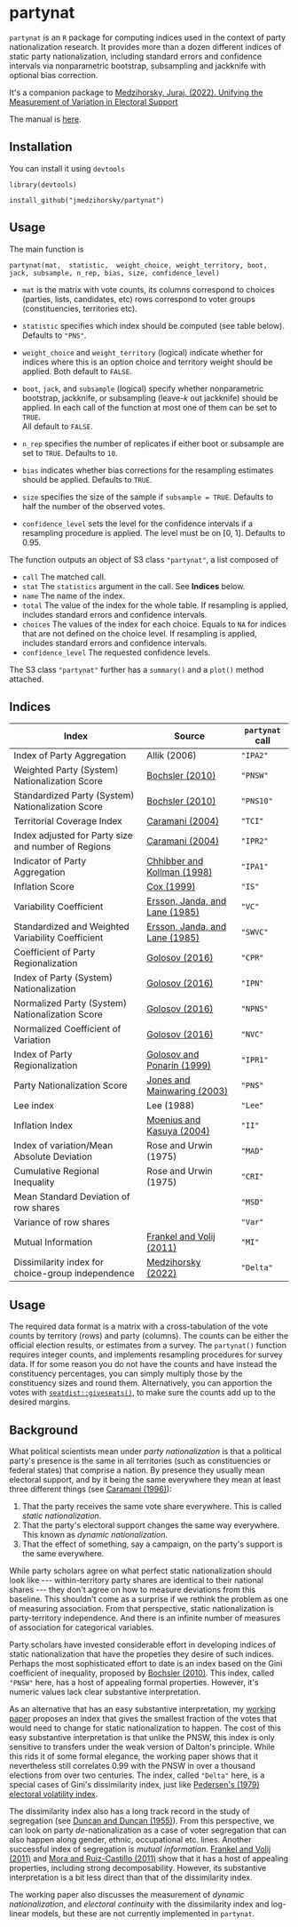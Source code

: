 # partynat

`partynat` is an `R` package for computing indices used in the context of party nationalization research.
It provides more than a dozen different indices of static party nationalization,
including standard errors and confidence intervals 
via nonparametric bootstrap, subsampling and jackknife
with optional bias correction.


It's a companion package to
[Medzihorsky, Juraj. (2022). Unifying the Measurement of Variation in Electoral Support](https://github.com/jmedzihorsky/partynat/blob/master/PartyNat-WP.pdf)

The manual is [here](https://github.com/jmedzihorsky/partynat/blob/master/partynat-manual.pdf).

## Installation

You can install it using `devtools`

`library(devtools)`

`install_github("jmedzihorsky/partynat")`


##  Usage

The main function is 

`partynat(mat, 
          statistic, 
          weight_choice,
          weight_territory,
          boot,
          jack,
          subsample,
          n_rep,
          bias,
          size,
          confidence_level)`

- `mat` 
    is the matrix with vote counts, its 
    columns correspond to choices (parties, lists, candidates, etc)
    rows correspond to voter groups (constituencies, territories etc).

- `statistic`
    specifies which index should be computed (see table below).
    Defaults to `"PNS"`.

- `weight_choice` and `weight_territory` 
    (logical) indicate whether for indices where this is an option 
    choice and territory weight should be applied.
    Both default to `FALSE`.

- `boot`, `jack`, and `subsample` (logical)
    specify whether nonparametric bootstrap, jackknife, or subsampling
    (leave-*k* out jackknife) should be applied. 
    In each call of the function at most one of them can be set to `TRUE`.    
    All default to `FALSE`.

- `n_rep` 
    specifies the number of replicates if either boot or subsample are set to `TRUE`.
    Defaults to `10`.

- `bias` 
    indicates whether bias corrections for the resampling estimates should be applied.
    Defaults to `TRUE`.

- `size` 
    specifies the size of the sample if `subsample = TRUE`. 
    Defaults to half the number of the observed votes.

- `confidence_level`
    sets the level for the confidence intervals if a resampling procedure is applied.
    The level must be on [0, 1].
    Defaults to 0.95.


The function outputs an object of S3 class `"partynat"`, a list composed of

- `call` The matched call.
- `stat` The `statistics` argument in the call. See **Indices** below.
- `name` The name of the index.
- `total` The value of the index for the whole table.
    If resampling is applied, includes standard errors and confidence intervals.
- `choices` The values of the index for each choice.
    Equals to `NA` for indices that are not defined on the choice level.
    If resampling is applied, includes standard errors and confidence intervals.
- `confidence_level` The requested confidence levels.    

The S3 class `"partynat"` further has a `summary()` and a `plot()` method attached.


## Indices

|Index|Source|`partynat` call|
|-----|------|---------------|
|Index of Party Aggregation|Allik (2006)|`"IPA2"`|
|Weighted Party (System) Nationalization Score|[Bochsler (2010)](https://doi.org/10.1016/j.electstud.2009.06.003)|`"PNSW"`|
|Standardized Party (System) Nationalization Score|[Bochsler (2010)](https://doi.org/10.1016/j.electstud.2009.06.003)|`"PNS10"`|
|Territorial Coverage Index|[Caramani (2004)](http://hdl.handle.net/1814/22507)|`"TCI"`|
|Index adjusted for Party size and number of Regions|[Caramani (2004)](http://hdl.handle.net/1814/22507)|`"IPR2"`|
|Indicator of Party Aggregation|[Chhibber and Kollman (1998)](https://doi.org/10.2307/2585667)|`"IPA1"`|
|Inflation Score|[Cox (1999)](https://doi.org/10.1146/annurev.polisci.2.1.145)|`"IS"`|
|Variability Coefficient|[Ersson, Janda, and Lane (1985)](https://doi.org/10.1177%2F0010414085018002002)|`"VC"`|
|Standardized and Weighted Variability Coefficient|[Ersson, Janda, and Lane (1985)](https://doi.org/10.1177%2F0010414085018002002)|`"SWVC"`|
|Coefficient of Party Regionalization|[Golosov (2016)](https://doi.org/10.1177%2F1354068814549342)|`"CPR"`|
|Index of Party (System) Nationalization|[Golosov (2016)](https://doi.org/10.1177%2F1354068814549342)|`"IPN"`|
|Normalized Party (System) Nationalization Score|[Golosov (2016)](https://doi.org/10.1177%2F1354068814549342)|`"NPNS"`|
|Normalized Coefficient of Variation|[Golosov (2016)](https://doi.org/10.1177%2F1354068814549342)|`"NVC"`|
|Index of Party Regionalization|[Golosov and Ponarin (1999)](https://cadmus.eui.eu/bitstream/handle/1814/1630/1999_EUI%20WP_RSCAS_025.pdf?sequence=1)|`"IPR1"`|
|Party Nationalization Score|[Jones and Mainwaring (2003)](https://doi.org/10.1177%2F13540688030092002)|`"PNS"`|
|Lee index|Lee (1988)|`"Lee"`|
|Inflation Index|[Moenius and Kasuya (2004)](https://doi.org/10.1177%2F1354068804045387)|`"II"`|
|Index of variation/Mean Absolute Deviation|Rose and Urwin (1975)|`"MAD"`|
|Cumulative Regional Inequality|Rose and Urwin (1975)|`"CRI"`|
|Mean Standard Deviation of row shares| |`"MSD"`|
|Variance of row shares| |`"Var"`|
|Mutual Information|[Frankel and Volij (2011)](https://doi.org/10.1016/j.jet.2010.10.008)|`"MI"`|
|Dissimilarity index for choice-group independence|[Medzihorsky (2022)](https://github.com/jmedzihorsky/partynat/blob/master/PartyNat-WP.pdf)|`"Delta"`|


##  Usage

The required data format is a matrix with a cross-tabulation of the vote counts by
territory (rows) and party (columns). 
The counts can be either the official election results, or estimates from a survey.
The `partynat()` function requires integer counts,
and implements resampling procedures for survey data.
If for some reason you do not have the counts and have instead the constituency percentages,
you can simply multiply those by the constituency sizes and round them. 
Alternatively, you can apportion the votes with
[`seatdist::giveseats()`](https://github.com/jmedzihorsky/seatdist),
to make sure the counts add up to the desired margins.


##  Background

What political scientists mean under _party nationalization_ is that a political party's
presence is the same in all territories (such as constituencies or federal states)
that comprise a nation. By presence they usually mean electoral support,
and by it being the same everywhere they mean at least three different things 
(see [Caramani (1996)](https://doi.org/10.1080/01402389608425131)):
1. That the party receives the same vote share everywhere. This is called _static nationalization_.
2. That the party's electoral support changes the same way everywhere. This known as _dynamic nationalization_.
3. That the effect of something, say a campaign, on the party's support is the same everywhere.
<!--This package deals with the first.-->
<!--The starting point is a cross-tab that tabulates the votes by party (columns) and territory (rows).-->

While party scholars agree on what perfect static nationalization should look 
like --- within-territory party shares are identical to their national shares ---
they don't agree on how to measure deviations from this baseline.
This shouldn't come as a surprise if we rethink the problem as one of measuring association.
From that perspective, static nationalization is party-territory independence.
And there is an infinite number of measures of association for categorical variables.

Party scholars have invested considerable effort in developing indices of static nationalization
that have the propeties they desire of such indices.
Perhaps the most sophisticated effort to date is an index based on the Gini coefficient of inequality,
proposed by [Bochsler (2010)](https://doi.org/10.1016/j.electstud.2009.06.003).
This index, called `"PNSW"` here, has a host of appealing formal properties.
However, it's numeric values lack clear substantive interpretation.

As an alternative that has an easy substantive interpretation, 
my [working paper](https://github.com/jmedzihorsky/partynat/blob/master/PartyNat-WP.pdf) proposes an index
that gives the smallest fraction of the votes that would need to change
for static nationalization to happen.
The cost of this easy substantive interpretation is that unlike
the PNSW, this index is only sensitive to transfers under the weak version of Dalton's principle.
While this rids it of some formal elegance, 
the working paper shows that it nevertheless still correlates 0.99 with the PNSW in over a thousand elections 
from over two centuries.
The index, called `"Delta"` here,
is a special cases of Gini's dissimilarity index,
just like 
[Pedersen's (1979) electoral volatility index](https://doi.org/10.1111/j.1475-6765.1979.tb01267.x).

The dissimilarity index also has a long track record in the study of segregation
(see [Duncan and Duncan (1955)](https://doi.org/10.2307/2088328)).
From this perspective, we can look on party _de_-nationalization as a case of voter segregation
that can also happen along gender, ethnic, occupational etc. lines.
Another successful index of segregation is _mutual information_.
[Frankel and Volij (2011)](https://doi.org/10.1016/j.jet.2010.10.008) and
[Mora and Ruiz-Castillo (2011)](https://journals.sagepub.com/doi/abs/10.1111/j.1467-9531.2011.01237.x)
show that it has a host of appealing properties, including strong decomposability.
However, its substantive interpretation is a bit less direct than that of the dissimilarity index.

The working paper also discusses the measurement of _dynamic nationalization_, and _electoral continuity_ 
with the dissimilarity index and log-linear models, but these are not currently implemented in `partynat`.

